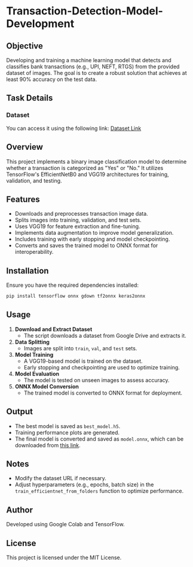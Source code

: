 # Transaction-Detection-Model-Development
## Objective

Developing and training a machine learning model that detects and classifies bank transactions (e.g., UPI, NEFT, RTGS) from the provided dataset of images. The goal is to create a robust solution that achieves at least 90% accuracy on the test data.

## Task Details

### Dataset

You can access it using the following link:
[Dataset Link](https://drive.google.com/file/d/1-wKCz6xqpHz3g4LQHfPl3pyzpmrPfgt4/view)

## Overview
This project implements a binary image classification model to determine whether a transaction is categorized as "Yes" or "No." It utilizes TensorFlow's EfficientNetB0 and VGG19 architectures for training, validation, and testing.

## Features
- Downloads and preprocesses transaction image data.
- Splits images into training, validation, and test sets.
- Uses VGG19 for feature extraction and fine-tuning.
- Implements data augmentation to improve model generalization.
- Includes training with early stopping and model checkpointing.
- Converts and saves the trained model to ONNX format for interoperability.

## Installation
Ensure you have the required dependencies installed:

```bash
pip install tensorflow onnx gdown tf2onnx keras2onnx
```

## Usage
1. **Download and Extract Dataset**
   - The script downloads a dataset from Google Drive and extracts it.
2. **Data Splitting**
   - Images are split into `train`, `val`, and `test` sets.
3. **Model Training**
   - A VGG19-based model is trained on the dataset.
   - Early stopping and checkpointing are used to optimize training.
4. **Model Evaluation**
   - The model is tested on unseen images to assess accuracy.
5. **ONNX Model Conversion**
   - The trained model is converted to ONNX format for deployment.

## Output
- The best model is saved as `best_model.h5`.
- Training performance plots are generated.
- The final model is converted and saved as `model.onnx`, which can be downloaded from [this link](https://drive.google.com/file/d/1ad85_x27DKhdr0ZEahr2MZ74vfg73JLd/view?usp=sharing).

## Notes
- Modify the dataset URL if necessary.
- Adjust hyperparameters (e.g., epochs, batch size) in the `train_efficientnet_from_folders` function to optimize performance.

## Author
Developed using Google Colab and TensorFlow.

## License
This project is licensed under the MIT License.


